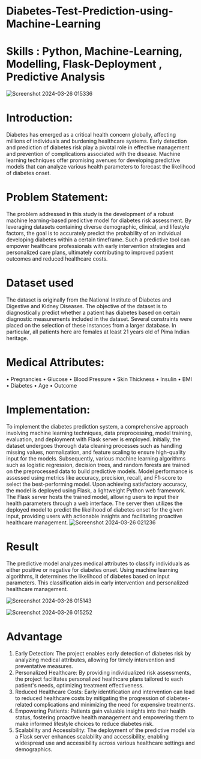 # Diabetes-Test-Prediction-using-Machine-Learning

# Skills : Python, Machine-Learning, Modelling, Flask-Deployment , Predictive Analysis

![Screenshot 2024-03-26 015336](https://github.com/SuprasannaVG/Diabetes-Test-Prediction-using-Machine-Learning/assets/125822020/4fe0ec28-e357-43a2-8b22-b1388c69bb5a)


# Introduction:
Diabetes has emerged as a critical health concern globally, affecting millions of individuals and burdening healthcare systems. Early detection and prediction of diabetes risk play a pivotal role in effective management and prevention of complications associated with the disease. Machine learning techniques offer promising avenues for developing predictive models that can analyze various health parameters to forecast the likelihood of diabetes onset.

# Problem Statement:
The problem addressed in this study is the development of a robust machine learning-based predictive model for diabetes risk assessment. By leveraging datasets containing diverse demographic, clinical, and lifestyle factors, the goal is to accurately predict the probability of an individual developing diabetes within a certain timeframe. Such a predictive tool can empower healthcare professionals with early intervention strategies and personalized care plans, ultimately contributing to improved patient outcomes and reduced healthcare costs.

# Dataset used
The dataset is originally from the National Institute of Diabetes and Digestive and Kidney Diseases. The objective of the dataset is to diagnostically predict whether a patient has diabetes based on certain diagnostic measurements included in the dataset. Several constraints were placed on the selection of these instances from a larger database. In particular, all patients here are females at least 21 years old of Pima Indian heritage.

# Medical Attributes:
• Pregnancies
• Glucose
• Blood Pressure
• Skin Thickness
• Insulin
• BMI
• Diabetes
• Age
• Outcome

# Implementation:
To implement the diabetes prediction system, a comprehensive approach involving machine learning techniques, data preprocessing, model training, evaluation, and deployment with Flask server is employed. Initially, the dataset undergoes thorough data cleaning processes such as handling missing values, normalization, and feature scaling to ensure high-quality input for the models. Subsequently, various machine learning algorithms such as logistic regression, decision trees, and random forests are trained on the preprocessed data to build predictive models. Model performance is assessed using metrics like accuracy, precision, recall, and F1-score to select the best-performing model. Upon achieving satisfactory accuracy, the model is deployed using Flask, a lightweight Python web framework. The Flask server hosts the trained model, allowing users to input their health parameters through a web interface. The server then utilizes the deployed model to predict the likelihood of diabetes onset for the given input, providing users with actionable insights and facilitating proactive healthcare management.
![Screenshot 2024-03-26 021236](https://github.com/SuprasannaVG/Diabetes-Test-Prediction-using-Machine-Learning/assets/125822020/115ec131-da42-4ee4-989c-ebfc37dd0274)

# Result 
The predictive model analyzes medical attributes to classify individuals as either positive or negative for diabetes onset. Using machine learning algorithms, it determines the likelihood of diabetes based on input parameters. This classification aids in early intervention and personalized healthcare management.

![Screenshot 2024-03-26 015143](https://github.com/SuprasannaVG/Diabetes-Test-Prediction-using-Machine-Learning/assets/125822020/43444b45-5f61-4310-a34d-034b22fd5500)


![Screenshot 2024-03-26 015252](https://github.com/SuprasannaVG/Diabetes-Test-Prediction-using-Machine-Learning/assets/125822020/a87ff04a-9266-4a99-8361-08d77ca0219f)


# Advantage 
1. Early Detection: The project enables early detection of diabetes risk by analyzing medical attributes, allowing for timely intervention and preventative measures.
2. Personalized Healthcare: By providing individualized risk assessments, the project facilitates personalized healthcare plans tailored to each patient's needs, optimizing treatment effectiveness.
3. Reduced Healthcare Costs: Early identification and intervention can lead to reduced healthcare costs by mitigating the progression of diabetes-related complications and minimizing the need for expensive treatments.
4. Empowering Patients: Patients gain valuable insights into their health status, fostering proactive health management and empowering them to make informed lifestyle choices to reduce diabetes risk.
5. Scalability and Accessibility: The deployment of the predictive model via a Flask server enhances scalability and accessibility, enabling widespread use and accessibility across various healthcare settings and demographics.
